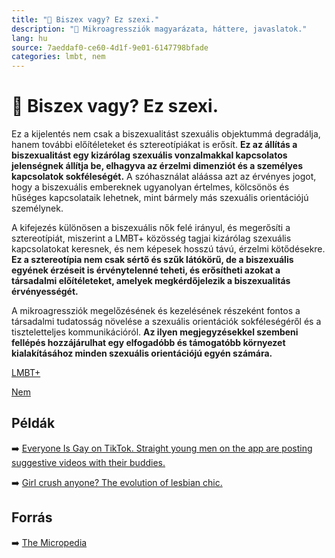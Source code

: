 ```yaml
---
title: "🚫 Biszex vagy? Ez szexi."
description: "🚫 Mikroagressziók magyarázata, háttere, javaslatok."
lang: hu
source: 7aeddaf0-ce60-4d1f-9e01-6147798bfade
categories: lmbt, nem
---
```


<div class="wiki-content agression-title">

# 🚫 Biszex vagy? Ez szexi.

Ez a kijelentés nem csak a biszexualitást szexuális objektummá degradálja, hanem további előítéleteket és sztereotípiákat is erősít. **Ez az állítás a biszexualitást egy kizárólag szexuális vonzalmakkal kapcsolatos jelenségnek állítja be, elhagyva az érzelmi dimenziót és a személyes kapcsolatok sokféleségét.** A szóhasználat aláássa azt az érvényes jogot, hogy a biszexuális embereknek ugyanolyan értelmes, kölcsönös és hűséges kapcsolataik lehetnek, mint bármely más szexuális orientációjú személynek.

A kifejezés különösen a biszexuális nők felé irányul, és megerősíti a sztereotípiát, miszerint a LMBT+ közösség tagjai kizárólag szexuális kapcsolatokat keresnek, és nem képesek hosszú távú, érzelmi kötődésekre. **Ez a sztereotípia nem csak sértő és szűk látókörű, de a biszexuális egyének érzéseit is érvénytelenné teheti, és erősítheti azokat a társadalmi előítéleteket, amelyek megkérdőjelezik a biszexualitás érvényességét.**

A mikroagressziók megelőzésének és kezelésének részeként fontos a társadalmi tudatosság növelése a szexuális orientációk sokféleségéről és a tiszteletteljes kommunikációról. **Az ilyen megjegyzésekkel szembeni fellépés hozzájárulhat egy elfogadóbb és támogatóbb környezet kialakításához minden szexuális orientációjú egyén számára.**


<div class="categories">

[LMBT+](/#/entry?id=lmbt)

[Nem](/#/entry?id=nem)

</div>

## Példák

➡️ [Everyone Is Gay on TikTok. Straight young men on the app are posting suggestive videos with their buddies.](https://www.nytimes.com/2020/10/24/style/tiktok-gay-homiesexuals.html)


➡️ [Girl crush anyone? The evolution of lesbian chic.](https://theconversation.com/girl-crush-anyone-the-evolution-of-lesbian-chic-28451)

## Forrás

➡️ [The Micropedia](https://www.themicropedia.org/)

</div>